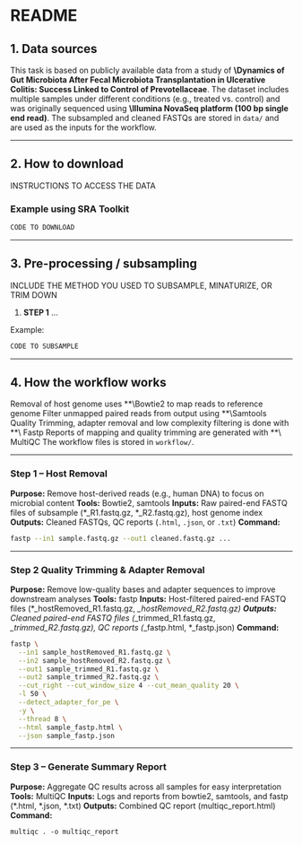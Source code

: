 

#  README

## 1. Data sources

This task is based on publicly available data from a study of **\Dynamics of Gut Microbiota After Fecal Microbiota Transplantation in Ulcerative Colitis: Success Linked to Control of Prevotellaceae**. The dataset includes multiple samples under different conditions (e.g., treated vs. control) and was originally sequenced using **\Illumina NovaSeq platform (100 bp single end read)**.
The subsampled and cleaned FASTQs are stored in `data/` and are used as the inputs for the workflow.

---

## 2. How to download

INSTRUCTIONS TO ACCESS THE DATA
### Example using SRA Toolkit

```bash
CODE TO DOWNLOAD
```


---

## 3. Pre-processing / subsampling

INCLUDE THE METHOD YOU USED TO SUBSAMPLE, MINATURIZE, OR TRIM DOWN

1. **STEP 1** ...

Example:

```bash
CODE TO SUBSAMPLE
```


---

## 4. How the workflow works
Removal of host genome uses **\Bowtie2 to map reads to reference genome
Filter unmapped paired reads from output using **\Samtools
Quality Trimming, adapter removal and low complexity filtering is done with **\ Fastp
Reports of mapping and quality trimming are generated with **\ MultiQC
The workflow files is stored in `workflow/`.

---

### Step 1 – Host Removal

**Purpose:** Remove host-derived reads (e.g., human DNA) to focus on microbial content
**Tools:**   Bowtie2, samtools
**Inputs:** Raw paired-end FASTQ files of subsample (*_R1.fastq.gz, *_R2.fastq.gz), host genome index
**Outputs:** Cleaned FASTQs, QC reports (`.html`, `.json`, or `.txt`)
**Command:**

```bash
fastp --in1 sample.fastq.gz --out1 cleaned.fastq.gz ...
```

---

### Step 2 Quality Trimming & Adapter Removal

**Purpose:** Remove low-quality bases and adapter sequences to improve downstream analyses
**Tools:** fastp
**Inputs:** Host-filtered paired-end FASTQ files (*_hostRemoved_R1.fastq.gz, *_hostRemoved_R2.fastq.gz)
**Outputs:** Cleaned paired-end FASTQ files (*_trimmed_R1.fastq.gz, *_trimmed_R2.fastq.gz), QC reports (*_fastp.html, *_fastp.json)
**Command:**

```bash
fastp \
  --in1 sample_hostRemoved_R1.fastq.gz \
  --in2 sample_hostRemoved_R2.fastq.gz \
  --out1 sample_trimmed_R1.fastq.gz \
  --out2 sample_trimmed_R2.fastq.gz \
  --cut_right --cut_window_size 4 --cut_mean_quality 20 \
  -l 50 \
  --detect_adapter_for_pe \
  -y \
  --thread 8 \
  --html sample_fastp.html \
  --json sample_fastp.json
```

---

### Step 3 – Generate Summary Report

**Purpose:** Aggregate QC results across all samples for easy interpretation
**Tools:** MultiQC
**Inputs:** Logs and reports from bowtie2, samtools, and fastp (*.html, *.json, *.txt)
**Outputs:** Combined QC report (multiqc_report.html)
**Command:**

```
multiqc . -o multiqc_report
```
